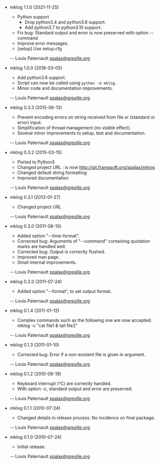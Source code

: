 * mklog 1.1.0 (2021-11-25)

    * Python support
        * Drop python3.4 and python3.6 support.
        * Add python3.7 to python3.10 support.
    * Fix bug: Standard output and error is now preserved with option --command
    * Improve error messages.
    * [setup] Use setup.cfg

    -- Louis Paternault <spalax@gresille.org>

* mklog 1.0.0 (2018-03-05)

    * Add python3.6 support.
    * Script can now be called using `python -m mklog`.
    * Minor code and documentation improvements.

    -- Louis Paternault <spalax@gresille.org>

* mklog 0.3.3 (2015-06-13)

    * Prevent encoding errors on string received from file or (standard or error)
      input.
    * Simplification of thread management (no visible effect).
    * Several minor improvements to setup, test and documentation.

    -- Louis Paternault <spalax@gresille.org>

* mklog 0.3.2 (2015-03-15)

    * Ported to Python3
    * Changed project URL : is now http://git.framasoft.org/spalax/mklog
    * Changed default string formatting
    * Improved documentation

    -- Louis Paternault <spalax@gresille.org>

* mklog 0.3.1 (2013-01-27)

    * Changed project URL

    -- Louis Paternault <spalax@gresille.org>

* mklog 0.3.0 (2011-08-10)

    * Added option "--time-format".
    * Corrected bug: Arguments of "--command" containing quotation marks are
      handled well.
    * Corrected bug: Output is correctly flushed.
    * Improved man page.
    * Small internal improvements.

    -- Louis Paternault <spalax@gresille.org>

* mklog 0.2.0 (2011-07-24)

    * Added option "--format", to set output format.

    -- Louis Paternault <spalax@gresille.org>

* mklog 0.1.4 (2011-01-12)

    * Complex commands such as the following one are now accepted.
      mklog -c "cat file1 & tail file2"

    -- Louis Paternault <spalax@gresille.org>

* mklog 0.1.3 (2011-01-10)

    * Corrected bug: Error if a non-existent file is given in argument.

    -- Louis Paternault <spalax@gresille.org>

* mklog 0.1.2 (2010-08-19)

    * Keyboard interrupt (^C) are correctly handled.
    * With option -c, standard output and error are preserved.

    -- Louis Paternault <spalax@gresille.org>

* mklog 0.1.1 (2010-07-24)

    * Changed details in release process. No incidence on final package.

    -- Louis Paternault <spalax@gresille.org>

* mklog 0.1.0 (2010-07-24)

    * Initial release.

    -- Louis Paternault <spalax@gresille.org>
